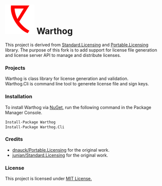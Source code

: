 # ![Logo](/logo.png?raw=true)  Warthog

This project is derived from [Standard.Licensing](https://github.com/junian/standard.Licensing) and [Portable.Licensing](https://github.com/dnauck/Portable.Licensing/) library. The purpose of this fork is to add support for license file generation and license server API to manage and distribute licenses.

### Projects

Warthog is class library for license generation and validation.  
Warthog.Cli is command line tool to generete license file and sign keys.  

### Installation
To install Warthog via [NuGet](http://www.nuget.org), run the following command in the Package Manager Console.
```
Install-Package Warthog
Install-Package Warthog.Cli
```

### Credits

* [dnauck/Portable.Licensing](https://github.com/dnauck/Portable.Licensing/) for the original work.
* [junian/Standard.Licensing](https://github.com/junian/standard.Licensing/) for the original work.

### License

This project is licensed under [MIT License.](https://github.com/vincoss/warthog/blob/master/LICENSE/raw=true)  
